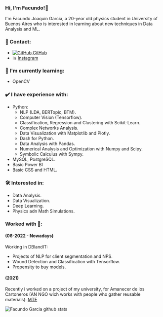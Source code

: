 ### Hi, I'm Facundo!👋
I'm Facundo Joaquin Garcia, a 20-year old physics student in University of Buenos Aires who is interested in learning about new techniques in Data Analysis and ML.

### 📲 Contact:
- [![GitHub](https://i.stack.imgur.com/tskMh.png) GitHub](https://github.com/facundojgarcia02) 
- <img src="https://edent.github.io/SuperTinyIcons/images/svg/instagram.svg" width="13" title="Instagram" /> [Instagram](https://www.instagram.com/facug02/)

### 👀 I'm currently learning:
- OpenCV

### ✔️ I have experience with:
- Python:
  - NLP (LDA, BERTopic, BTM).
  - Computer Vision (Tensorflow).
  - Classification, Regression and Clustering with Scikit-Learn.
  - Complex Networks Analysis.
  - Data Visualization with Matplotlib and Plotly.
  - Dash for Python.
  - Data Analysis with Pandas.
  - Numerical Analysis and Optimization with Numpy and Scipy.
  - Symbolic Calculus with Sympy.
- MySQL, PostgreSQL.
- Basic Power BI
- Basic CSS and HTML.

### 🛠 Interested in:
- Data Analysis.
- Data Visualization.
- Deep Learning.
- Physics adn Math Simulations.

### Worked with 🔭:
#### (06-2022 - Nowadays)

Working in DBlandIT: 
  - Projects of NLP for client segmentation and NPS.
  - Wound Detection and Classification with Tensorflow.
  - Propensity to buy models.
  
#### (2021)
Recently i worked on a project of my university, for Amanecer de los Cartoneros (AN NGO wich works with people who gather reusable materials): [MTE](https://github.com/Taller-Datos-Populares-UBA/MTE)

![Facundo Garcia github stats](https://github-readme-stats.vercel.app/api?username=facundojgarcia02&show_icons=true&theme=dark)
